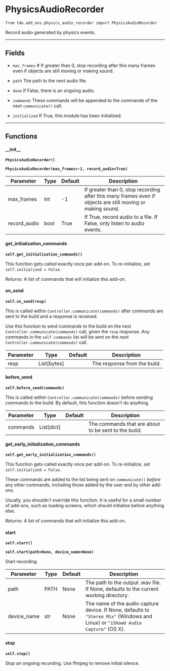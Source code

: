 # PhysicsAudioRecorder

`from tdw.add_ons.physics_audio_recorder import PhysicsAudioRecorder`

Record audio generated by physics events.

***

## Fields

- `max_frames` # If greater than 0, stop recording after this many frames even if objects are still moving or making sound.

- `path` The path to the next audio file.

- `done` If False, there is an ongoing audio.

- `commands` These commands will be appended to the commands of the next `communicate()` call.

- `initialized` If True, this module has been initialized.

***

## Functions

#### \_\_init\_\_

**`PhysicsAudioRecorder()`**

**`PhysicsAudioRecorder(max_frames=-1, record_audio=True)`**

| Parameter | Type | Default | Description |
| --- | --- | --- | --- |
| max_frames |  int  | -1 | If greater than 0, stop recording after this many frames even if objects are still moving or making sound. |
| record_audio |  bool  | True | If True, record audio to a file. If False, only listen to audio events. |

#### get_initialization_commands

**`self.get_initialization_commands()`**

This function gets called exactly once per add-on. To re-initialize, set `self.initialized = False`.

_Returns:_  A list of commands that will initialize this add-on.

#### on_send

**`self.on_send(resp)`**

This is called within `Controller.communicate(commands)` after commands are sent to the build and a response is received.

Use this function to send commands to the build on the next `Controller.communicate(commands)` call, given the `resp` response.
Any commands in the `self.commands` list will be sent on the *next* `Controller.communicate(commands)` call.

| Parameter | Type | Default | Description |
| --- | --- | --- | --- |
| resp |  List[bytes] |  | The response from the build. |

#### before_send

**`self.before_send(commands)`**

This is called within `Controller.communicate(commands)` before sending commands to the build. By default, this function doesn't do anything.

| Parameter | Type | Default | Description |
| --- | --- | --- | --- |
| commands |  List[dict] |  | The commands that are about to be sent to the build. |

#### get_early_initialization_commands

**`self.get_early_initialization_commands()`**

This function gets called exactly once per add-on. To re-initialize, set `self.initialized = False`.

These commands are added to the list being sent on `communicate()` *before* any other commands, including those added by the user and by other add-ons.

Usually, you shouldn't override this function. It is useful for a small number of add-ons, such as loading screens, which should initialize before anything else.

_Returns:_  A list of commands that will initialize this add-on.

#### start

**`self.start()`**

**`self.start(path=None, device_name=None)`**

Start recording.

| Parameter | Type | Default | Description |
| --- | --- | --- | --- |
| path |  PATH  | None | The path to the output .wav file. If None, defaults to the current working directory. |
| device_name |  str  | None | The name of the audio capture device. If None, defaults to `"Stereo Mix"` (Windows and Linux) or `"iShowU Audio Capture"` (OS X). |

#### stop

**`self.stop()`**

Stop an ongoing recording. Use ffmpeg to remove initial silence.